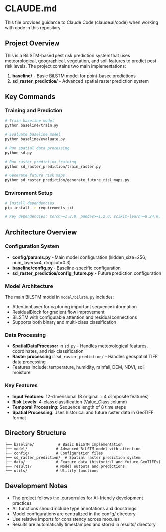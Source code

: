# CLAUDE.md

This file provides guidance to Claude Code (claude.ai/code) when working with code in this repository.

## Project Overview

This is a BiLSTM-based pest risk prediction system that uses meteorological, geographical, vegetation, and soil features to predict pest risk levels. The project contains two main implementations:

1. **baseline/** - Basic BiLSTM model for point-based predictions
2. **sd_raster_prediction/** - Advanced spatial raster prediction system

## Key Commands

### Training and Prediction
```bash
# Train baseline model
python baseline/train.py

# Evaluate baseline model  
python baseline/evaluate.py

# Run spatial data processing
python sd.py

# Run raster prediction training
python sd_raster_prediction/train_raster.py

# Generate future risk maps
python sd_raster_prediction/generate_future_risk_maps.py
```

### Environment Setup
```bash
# Install dependencies
pip install -r requirements.txt

# Key dependencies: torch>=1.8.0, pandas>=1.2.0, scikit-learn>=0.24.0, numpy>=1.20.0
```

## Architecture Overview

### Configuration System
- **config/params.py** - Main model configuration (hidden_size=256, num_layers=4, dropout=0.3)
- **baseline/config.py** - Baseline-specific configuration
- **sd_raster_prediction/config_future.py** - Future prediction configuration

### Model Architecture
The main BiLSTM model in `model/bilstm.py` includes:
- AttentionLayer for capturing important sequence information
- ResidualBlock for gradient flow improvement  
- BiLSTM with configurable attention and residual connections
- Supports both binary and multi-class classification

### Data Processing
- **SpatialDataProcessor** in `sd.py` - Handles meteorological features, coordinates, and risk classification
- **Raster processing** in `sd_raster_prediction/` - Handles geospatial TIFF data processing
- Features include: temperature, humidity, rainfall, DEM, NDVI, soil moisture

### Key Features
- **Input Features**: 12-dimensional (8 original + 4 composite features)
- **Risk Levels**: 4-class classification (Value_Class column)
- **Temporal Processing**: Sequence length of 8 time steps
- **Spatial Processing**: Uses historical and future raster data in GeoTIFF format

## Directory Structure

```
├── baseline/           # Basic BiLSTM implementation
├── model/             # Advanced BiLSTM model with attention
├── config/            # Configuration files
├── sd_raster_prediction/  # Spatial raster prediction system
├── data/              # Feature data (historical and future GeoTIFFs)
├── results/           # Model outputs and predictions
└── utils/             # Utility functions
```

## Development Notes

- The project follows the .cursorrules for AI-friendly development practices
- All functions should include type annotations and docstrings
- Model configurations are centralized in the config/ directory
- Use relative imports for consistency across modules
- Results are automatically timestamped and stored in results/ directory